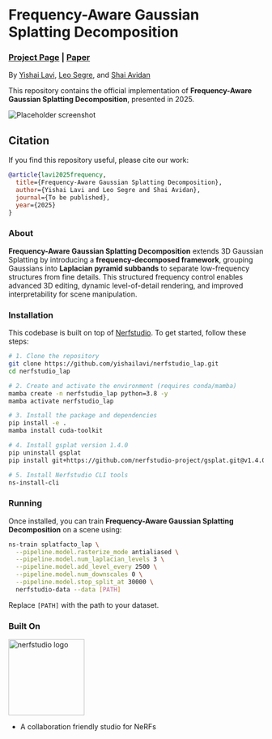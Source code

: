 # Frequency-Aware Gaussian Splatting Decomposition

### [Project Page](https://yishailavi.github.io/nerfstudio_lap/) | [Paper](#)

By [Yishai Lavi](#), [Leo Segre](https://scholar.google.com/citations?user=A7FWhoIAAAAJ&hl=iw), and [Shai Avidan](https://scholar.google.com/citations?user=hpItE1QAAAAJ&hl=en)


This repository contains the official implementation of **Frequency-Aware Gaussian Splatting Decomposition**, presented in 2025.

![Placeholder screenshot](https://user-images.githubusercontent.com/.../placeholder_screenshot.png)

## Citation
If you find this repository useful, please cite our work:

~~~bibtex
@article{lavi2025frequency,
  title={Frequency-Aware Gaussian Splatting Decomposition},
  author={Yishai Lavi and Leo Segre and Shai Avidan},
  journal={To be published},
  year={2025}
}
~~~

### About  
**Frequency-Aware Gaussian Splatting Decomposition** extends 3D Gaussian Splatting by introducing a **frequency-decomposed framework**, grouping Gaussians into **Laplacian pyramid subbands** to separate low-frequency structures from fine details. This structured frequency control enables advanced 3D editing, dynamic level-of-detail rendering, and improved interpretability for scene manipulation.  

### Installation
This codebase is built on top of [Nerfstudio](https://docs.nerf.studio). To get started, follow these steps:

~~~bash
# 1. Clone the repository
git clone https://github.com/yishailavi/nerfstudio_lap.git
cd nerfstudio_lap

# 2. Create and activate the environment (requires conda/mamba)
mamba create -n nerfstudio_lap python=3.8 -y
mamba activate nerfstudio_lap

# 3. Install the package and dependencies
pip install -e .
mamba install cuda-toolkit

# 4. Install gsplat version 1.4.0
pip uninstall gsplat
pip install git+https://github.com/nerfstudio-project/gsplat.git@v1.4.0

# 5. Install Nerfstudio CLI tools
ns-install-cli
~~~

### Running
Once installed, you can train **Frequency-Aware Gaussian Splatting Decomposition** on a scene using:

~~~bash
ns-train splatfacto_lap \
  --pipeline.model.rasterize_mode antialiased \
  --pipeline.model.num_laplacian_levels 3 \
  --pipeline.model.add_level_every 2500 \
  --pipeline.model.num_downscales 0 \
  --pipeline.model.stop_split_at 30000 \
  nerfstudio-data --data [PATH]
~~~

Replace `[PATH]` with the path to your dataset.

### Built On
<a href="https://github.com/nerfstudio-project/nerfstudio">
<picture>
    <source media="(prefers-color-scheme: dark)" srcset="https://docs.nerf.studio/_images/logo.png" />
    <img alt="nerfstudio logo" src="https://docs.nerf.studio/_images/logo.png" width="150px" />
</picture>
</a>

- A collaboration friendly studio for NeRFs

